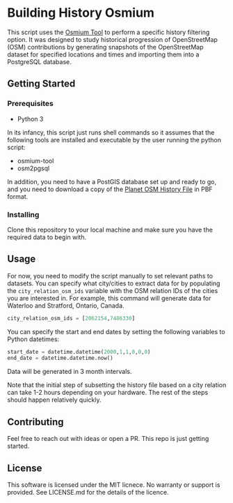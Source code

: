 # Building History Osmium

This script uses the [Osmium Tool](https://osmcode.org/osmium-tool/) to perform a specific history filtering option. It was designed to study historical progression of OpenStreetMap (OSM) contributions by generating snapshots of the OpenStreetMap dataset for specified locations and times and importing them into a PostgreSQL database.

## Getting Started

### Prerequisites

* Python 3

In its infancy, this script just runs shell commands so it assumes that the following tools are installed and executable by the user running the python script:

* osmium-tool
* osm2pgsql

In addition, you need to have a PostGIS database set up and ready to go, and you need to download a copy of the [Planet OSM History File](https://planet.openstreetmap.org/planet/full-history/) in PBF format.

### Installing

Clone this repository to your local machine and make sure you have the required data to begin with.

## Usage

For now, you need to modify the script manually to set relevant paths to datasets. You can specify what city/cities to extract data for by populating the ```city_relation_osm_ids``` variable with the OSM relation IDs of the cities you are interested in. For example, this command will generate data for Waterloo and Stratford, Ontario, Canada.

```python
city_relation_osm_ids = [2062154,7486330]
```

You can specify the start and end dates by setting the following variables to Python datetimes:

```python
start_date = datetime.datetime(2000,1,1,0,0,0)
end_date = datetime.datetime.now()
```

Data will be generated in 3 month intervals.

Note that the initial step of subsetting the history file based on a city relation can take 1-2 hours depending on your hardware. The rest of the steps should happen relatively quickly.

## Contributing

Feel free to reach out with ideas or open a PR. This repo is just getting started.

## License

This software is licensed under the MIT licnece. No warranty or support is provided. See LICENSE.md for the details of the licence.